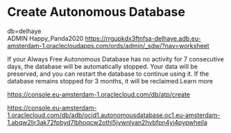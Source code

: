 # Create Autonomous Database  



db=delhaye  
ADMIN Happy_Panda2020
https://rrgupkdx3ftnfsa-delhaye.adb.eu-amsterdam-1.oraclecloudapps.com/ords/admin/_sdw/?nav=worksheet



If your Always Free Autonomous Database has no activity for 7 consecutive days, the database will be automatically stopped. Your data will be preserved, and you can restart the database to continue using it. If the database remains stopped for 3 months, it will be reclaimed.Learn more


https://console.eu-amsterdam-1.oraclecloud.com/db/atp/create

https://console.eu-amsterdam-1.oraclecloud.com/db/adb/ocid1.autonomousdatabase.oc1.eu-amsterdam-1.abqw2ljr3ak72fpbyd7lbhoqcw2othl5jywnlyan2hvbfpn4yi4pypwheila







